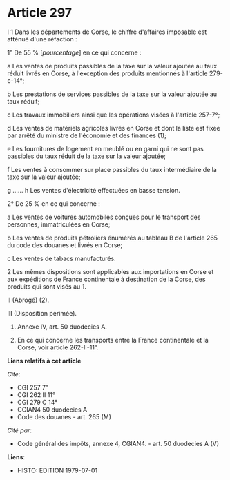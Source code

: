 # Article 297

I  1  Dans les départements de Corse, le chiffre d'affaires imposable est atténué d'une réfaction :

1° De 55 % [*pourcentage*] en ce qui concerne :

a  Les ventes de produits passibles de la taxe sur la valeur ajoutée au taux réduit livrés en Corse, à l'exception des
produits mentionnés à l'article 279-c-14°;

b  Les prestations de services passibles de la taxe sur la valeur ajoutée au taux réduit;

c  Les travaux immobiliers ainsi que les opérations visées à l'article 257-7°;

d  Les ventes de matériels agricoles livrés en Corse et dont la liste est fixée par arrêté du ministre de l'économie et des
finances (1);

e  Les fournitures de logement en meublé ou en garni qui ne sont pas passibles du taux réduit de la taxe sur la valeur
ajoutée;

f  Les ventes à consommer sur place passibles du taux intermédiaire de la taxe sur la valeur ajoutée;

g  ......     h  Les ventes d'électricité effectuées en basse tension.

2° De 25 % en ce qui concerne :

a  Les ventes de voitures automobiles conçues pour le transport des personnes, immatriculées en Corse;

b  Les ventes de produits pétroliers énumérés au tableau B de l'article 265 du code des douanes et livrés en Corse;

c  Les ventes de tabacs manufacturés.

2  Les mêmes dispositions sont applicables aux importations en Corse et aux expéditions de France continentale à destination
de la Corse, des produits qui sont visés au 1.

II  (Abrogé) (2).

III  (Disposition périmée).

1)  Annexe IV, art. 50 duodecies A.

2)  En ce qui concerne les transports entre la France continentale et la Corse, voir article 262-II-11°.

**Liens relatifs à cet article**

_Cite_:

  - CGI 257 7°
  - CGI 262 II 11°
  - CGI 279 C 14°
  - CGIAN4 50 duodecies A
  - Code des douanes - art. 265 (M)

_Cité par_:

  - Code général des impôts, annexe 4, CGIAN4. - art. 50 duodecies A (V)

**Liens**:

  - HISTO: EDITION 1979-07-01
